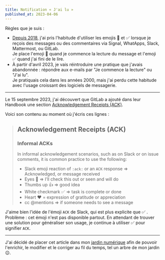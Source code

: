 ```yaml
---
title: Notification « J'ai lu »
published_at: 2023-04-06
---
```


Règles que je suis :

- [Depuis 2018](/fr/garden/007-comment-j-utilise-slack/), j'ai pris l'habitude d'utiliser les emojis 👀 et ✅ lorsque je reçois des messages ou des commentaires via Signal, WhatApps, Slack, Mattermost, ou GitLab.  
  Je place l'emoji 👀 quand je commence la lecture du message et l'emoji ✅ quand j'ai fini de le lire.
- À partir d'avril 2023, je vais réintroduire une pratique que j'avais abandonnée : répondre aux e-mails par "Je commence la lecture" ou "J'ai lu".  
  Je pratiquais cela dans les années 2000, mais j'ai perdu cette habitude avec l'usage croissant des logiciels de messagerie.

---

Le 15 septembre 2023, j'ai découvert que GitLab a ajouté dans leur Handbook une section [Acknowledgement Receipts (ACK)](https://handbook.gitlab.com/handbook/communication/#acknowledgement-receipts-ack).

Voici son contenu au moment où j'écris ces lignes :

> ## Acknowledgement Receipts (ACK)
>
> ### Informal ACKs
>
> In informal acknowledgement scenarios, such as on Slack or on issue comments, it is common practice to use the following:
>
> - Slack emoji reaction of `:ack:` or an `ACK` response => Acknowledged, or message received
> - Eyes 👀 => I’ll check this out or seen and will do
> - Thumbs up 👍 => good idea
> - White checkmark ✅ => task is complete or done
> - Heart ❤ ️= expression of gratitude or appreciation
> - cc @mentions => if someone needs to see a message

J'aime bien l'idée de l'émoji `ACK` de Slack, qui est plus explicite que ✅ . Problème : cet émoji n'est pas disponible
partout. En attendant de trouver une solution pour généraliser son usage, je continue à utiliser ✅ pour signifier
`ACK`.

---

J'ai décidé de placer cet article dans mon [jardin numérique](https://joelhooks.com/digital-garden) afin de pouvoir l'enrichir, le modifier et le corriger au fil du temps, tel un arbre de mon jardin 😉.
